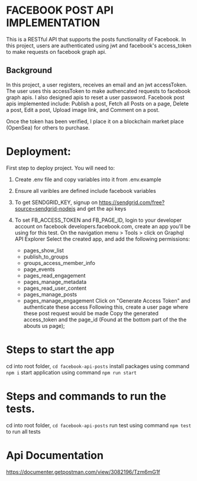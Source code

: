 # FACEBOOK POST API IMPLEMENTATION

This is a RESTful API that supports the posts functionality of Facebook. In this project, users are authenticated using jwt and facebook's access_token to make requests on facebook graph api.

## Background
In this project, a user registers, receives an email and an jwt accessToken. The user uses this accessToken to make authencated requests to facebook graph apis. I also designed apis to reset a user password. Facebook post apis implemented include: Publish a post, Fetch all Posts on a page, Delete a post, Edit a post, Upload image link, and Comment on a post. 

Once the token has been verified, I place it on a blockchain market place (OpenSea) for others to purchase. 

# Deployment:
First step to deploy project. You will need to:

1. Create .env file and copy variables into it from .env.example

2. Ensure all varibles are defined include facebook variables

3. To get SENDGRID_KEY, signup on https://sendgrid.com/free?source=sendgrid-nodejs and get the api keys

4. To set FB_ACCESS_TOKEN and FB_PAGE_ID, login to your developer account on facebook developers.facebook.com, create an app you'll be using for this test.
  On the navigation menu > Tools > click on Graphql API Explorer
  Select the created app, and add the following permissions:
    - pages_show_list
    - publish_to_groups
    - groups_access_member_info
    - page_events
    - pages_read_engagement
    - pages_manage_metadata
    - pages_read_user_content
    - pages_manage_posts
    - pages_manage_engagement
  Click on "Generate Access Token" and authenticate these access
  Following this, create a user page where these post request would be made
  Copy the generated access_token and the page_id (Found at the bottom part of the the abouts us page);

# Steps to start the app
cd into root folder, `cd facebook-api-posts`
install packages using command `npm i`
start application using command `npm run start`

# Steps and commands to run the tests.
cd into root folder, `cd facebook-api-posts`
run test using command `npm test` to run all tests

# Api Documentation
https://documenter.getpostman.com/view/3082196/Tzm6mG1f
